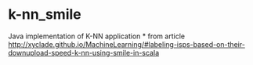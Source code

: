 # k-nn_smile
Java implementation of K-NN application  * from article http://xyclade.github.io/MachineLearning/#labeling-isps-based-on-their-downupload-speed-k-nn-using-smile-in-scala
